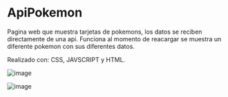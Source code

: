 # ApiPokemon

Pagina web que muestra tarjetas de pokemons, los datos se reciben directamente de una api.
Funciona al momento de reacargar se muestra un diferente pokemon con sus diferentes datos.

Realizado con: CSS, JAVSCRIPT y HTML.

![image](https://github.com/edusebass/ApiPokemon/assets/108561115/e6f164f3-a926-4534-b7b0-a68d55de8167)

![image](https://github.com/edusebass/ApiPokemon/assets/108561115/8139e321-c8de-4bdf-9d32-4fc31d9628ca)

